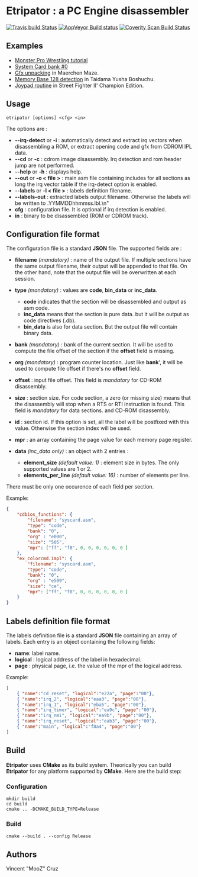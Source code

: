 # Etripator : a PC Engine disassembler

[![Travis build Status](https://travis-ci.org/BlockoS/Etripator.svg)](https://travis-ci.org/BlockoS/Etripator) [![AppVeyor Build status](https://ci.appveyor.com/api/projects/status/github/BlockoS/etripator?svg=true)](https://ci.appveyor.com/project/BlockoS/etripator/branch/master) [![Coverity Scan Build Status](https://scan.coverity.com/projects/6483/badge.svg)](https://scan.coverity.com/projects/blockos-etripator)

## Examples
* [Monster Pro Wrestling tutorial](examples/monster_puroresu)
* [System Card bank #0](examples/syscard)
* [Gfx unpacking](examples/maerchen_maze) in Maerchen Maze.
* [Memory Base 128 detection](examples/tadaima) in Taidama Yusha Boshuchu.
* [Joypad routine](examples/sf2) in Street Fighter II' Champion Edition.

## Usage
```
etripator [options] <cfg> <in>
```
The options are :
* **--irq-detect** or **-i** : automatically detect and extract irq vectors when disassembling a ROM, or extract opening code and gfx from CDROM IPL data.
* **--cd** or **-c** : cdrom image disassembly. Irq detection and rom header jump are not performed.
* **--help** or **-h** : displays help.
* **--out** or **-o < file >** : main asm file containing includes for all sections as long the irq vector table if the irq-detect  option is enabled.
* **--labels** or **-l < file >** : labels definition filename.
* **--labels-out <file>** : extracted labels output filename. Otherwise the labels will be written to <in>.YYMMDDhhmmss.lbl.\n"
* **cfg** :  configuration file. It is optional if irq detection is enabled.
* **in** : binary to be disassembled (ROM or CDROM track).

## Configuration file format

The configuration file is a standard **JSON** file.
The supported fields are :
 * **filename** *(mandatory)* : name of the output file. If multiple sections have the same output filename, their output will be appended to that file. On the other hand, note that the output file will be overwritten at each session.

 * **type** *(mandatory)* : values are **code**, **bin_data** or **inc_data**.
    * **code** indicates that the section will be disassembled and output as asm code.
    * **inc_data** means that the section is pure data. but it will be output as code directives (.db).
    * **bin_data** is also for data section. But the output file will contain binary data.

 * **bank** *(mandatory)* : bank of the current section. It will be used to compute the file offset of the section if the **offset** field is missing.


 * **org**  *(mandatory)* : program counter location. Just like **bank**', it will be used to compute file offset if there's  no **offset** field.


 * **offset** : input file offset. This field is *mandatory* for CD-ROM disassembly.


 * **size** : section size. For code section, a zero (or missing size) means that the disassembly will stop when a RTS or RTI instruction is found. This field is *mandatory* for data sections. and CD-ROM disassembly.


 * **id** : section id. If this option is set, all the label will be postfixed with this value. Otherwise the section index will be used.

 * **mpr** : an array containing the page value for each memory page register.
 
 * **data** *(inc_data only)* : an object with 2 entries :
     * **element_size** *(default value: 1)* : element size in bytes. The only supported values are 1 or 2.
     * **elements_per_line** *(default value: 16)* : number of elements per line. 
  
There must be only one occurence of each field per section.

Example:
```json
{
    "cdbios_functions": {
        "filename": "syscard.asm",
        "type": "code",
        "bank": "0",
        "org" : "e000",
        "size": "505",
        "mpr": ["ff", "f8", 0, 0, 0, 0, 0, 0 ]
    },
    "ex_colorcmd.impl": {
        "filename": "syscard.asm",
        "type": "code",
        "bank": "0",
        "org" : "e509",
        "size": "ce",
        "mpr": ["ff", "f8", 0, 0, 0, 0, 0, 0 ]
    }
}
```

## Labels definition file format

The labels definition file is a standard **JSON** file containing an array of labels.
Each entry is an object containing the following fields:
 * **name**: label name.
 * **logical** : logical address of the label in hexadecimal.
 * **page** : physical page, i.e. the value of the mpr of the logical address.

Example:
```json
[
	{ "name":"cd_reset", "logical":"e22a", "page":"00"},
	{ "name":"irq_2", "logical":"eaa3", "page":"00"},
	{ "name":"irq_1", "logical":"eba5", "page":"00"},
	{ "name":"irq_timer", "logical":"ea9c", "page":"00"},
	{ "name":"irq_nmi", "logical":"ea9b", "page":"00"},
	{ "name":"irq_reset", "logical":"eab3", "page":"00"},
	{ "name":"main", "logical":"f8a4", "page":"00"}
]
```

## Build
**Etripator** uses **CMake** as its build system.
Theorically you can build **Etripator** for any platform supported by **CMake**.
Here are the build step:
### Configuration
```
mkdir build
cd build
cmake .. -DCMAKE_BUILD_TYPE=Release
```
### Build
```
cmake --build . --config Release
```

## Authors

Vincent "MooZ" Cruz
